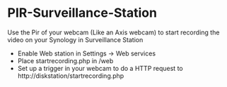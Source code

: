 # PIR-Surveillance-Station
Use the Pir of your webcam (Like an Axis webcam) to start recording the video on your Synology in Surveillance Station


- Enable Web station in Settings -> Web services
- Place startrecording.php in /web
- Set up a trigger in your webcam to do a HTTP request to http://diskstation/startrecording.php
